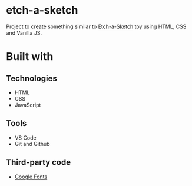 # etch-a-sketch

Project to create something similar to [Etch-a-Sketch](https://en.wikipedia.org/wiki/Etch_A_Sketch) toy using HTML, CSS and Vanilla JS.

# Built with

## Technologies

- HTML
- CSS
- JavaScript

## Tools

- VS Code
- Git and Github

## Third-party code 

- [Google Fonts](https://fonts.google.com/)